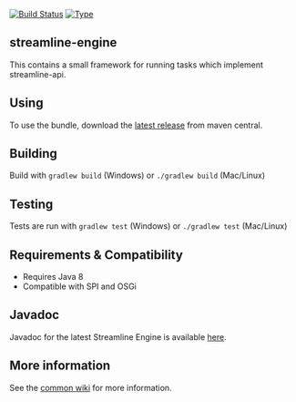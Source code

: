 [![Build Status](https://travis-ci.org/brailleapps/streamline-engine.svg?branch=master)](https://travis-ci.org/brailleapps/streamline-engine)
[![Type](https://img.shields.io/badge/type-library_bundle-blue.svg)](https://github.com/brailleapps/wiki/wiki/Types)

## streamline-engine ##
This contains a small framework for running tasks which implement streamline-api.

## Using ##
To use the bundle, download the [latest release](
http://search.maven.org/#search%7Cga%7C1%7Cg%3A%22org.daisy.dotify%22%20AND%20a%3A%22streamline-engine%22) from maven central. 

## Building ##
Build with `gradlew build` (Windows) or `./gradlew build` (Mac/Linux)

## Testing ##
Tests are run with `gradlew test` (Windows) or `./gradlew test` (Mac/Linux)

## Requirements & Compatibility ##
- Requires Java 8
- Compatible with SPI and OSGi

## Javadoc ##
Javadoc for the latest Streamline Engine is available [here](http://brailleapps.github.io/streamline-engine/latest/javadoc/).

## More information ##
See the [common wiki](https://github.com/brailleapps/wiki/wiki) for more information.
